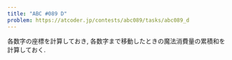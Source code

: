 ```yaml
---
title: "ABC #089 D"
problem: https://atcoder.jp/contests/abc089/tasks/abc089_d
---
```

各数字の座標を計算しておき, 各数字まで移動したときの魔法消費量の累積和を計算しておく.
